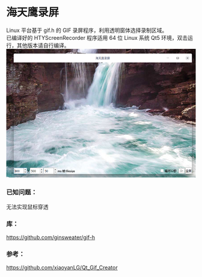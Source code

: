 # 海天鹰录屏
Linux 平台基于 gif.h 的 GIF 录屏程序，利用透明窗体选择录制区域。  
已编译好的 HTYScreenRecorder 程序适用 64 位 Linux 系统 Qt5 环境，双击运行，其他版本请自行编译。
![alt](preview.png)  
### 已知问题：
无法实现鼠标穿透
### 库：
https://github.com/ginsweater/gif-h
### 参考：
https://github.com/xiaoyanLG/Qt_Gif_Creator

